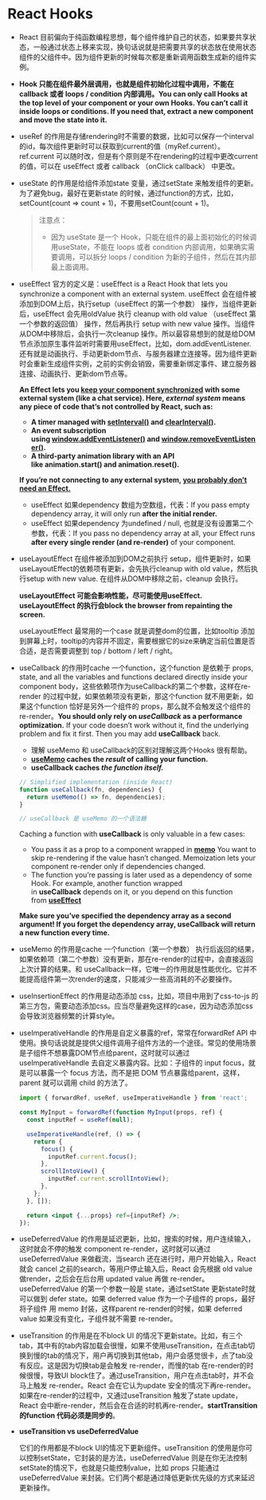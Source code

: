# React Hooks

- React 目前偏向于纯函数编程思想，每个组件维护自己的状态，如果要共享状态，一般通过状态上移来实现，换句话说就是把需要共享的状态放在使用状态组件的父组件中。因为组件更新的时候每次都是重新调用函数生成新的组件实例。
- **Hook 只能在组件最外层调用，也就是组件初始化过程中调用，不能在 callback 或者 loops / condition 内部调用。You can only call Hooks at the top level of your component or your own Hooks. You can’t call it inside loops or conditions. If you need that, extract a new component and move the state into it.**
- useRef 的作用是存储rendering时不需要的数据，比如可以保存一个interval 的id，每次组件更新时可以获取到current的值（myRef.current）。ref.current 可以随时改，但是有个原则是不在rendering的过程中更改current的值，可以在 useEffect 或者 callback （onClick callback） 中更改。
- useState 的作用是给组件添加state 变量，通过setState 来触发组件的更新。为了避免bug，最好在更新state 的时候，通过function的方式，比如，setCount(count ⇒ count + 1)，不要用setCount(count + 1)。

    > 注意点：
    >
    > - 因为 useState 是一个 Hook，只能在组件的最上面初始化的时候调用useState，不能在 loops 或者 condition 内部调用，如果确实需要调用，可以拆分 loops / condition 为新的子组件，然后在其内部最上面调用。
- useEffect 官方的定义是：useEffect is a React Hook that lets you synchronize a component with an external system. useEffect 会在组件被添加到DOM上后，执行setup（useEffect 的第一个参数） 操作，当组件更新后，useEffect 会先用oldValue 执行 cleanup with old value （useEffect 第一个参数的返回值） 操作，然后再执行 setup with new value 操作。当组件从DOM中移除后，会执行一次cleanup 操作。所以最容易想到的就是给DOM 节点添加原生事件监听时需要用useEffect，比如，dom.addEventListener. 还有就是动画执行、手动更新dom节点、与服务器建立连接等。因为组件更新时会重新生成组件实例，之前的实例会销毁，需要重新绑定事件、建立服务器连接、动画执行、更新dom节点等。

    **An Effect lets you [keep your component synchronized](https://react.dev/learn/synchronizing-with-effects) with some external system (like a chat service). Here, *external system* means any piece of code that’s not controlled by React, such as:**

    - **A timer managed with [setInterval()](https://developer.mozilla.org/en-US/docs/Web/API/setInterval) and [clearInterval()](https://developer.mozilla.org/en-US/docs/Web/API/clearInterval).**
    - **An event subscription using [window.addEventListener()](https://developer.mozilla.org/en-US/docs/Web/API/EventTarget/addEventListener) and [window.removeEventListener()](https://developer.mozilla.org/en-US/docs/Web/API/EventTarget/removeEventListener).**
    - **A third-party animation library with an API like animation.start() and animation.reset().**

    **If you’re not connecting to any external system, [you probably don’t need an Effect.](https://react.dev/learn/you-might-not-need-an-effect)**

    - useEffect 如果dependency 数组为空数组，代表：If you pass empty dependency array, it will only run **after the initial render.**
    - useEffect 如果dependency 为undefined / null, 也就是没有设置第二个参数，代表：If you pass no dependency array at all, your Effect runs **after every single render (and re-render)** of your component.
- useLayoutEffect 在组件被添加到DOM之前执行 setup，组件更新时，如果 useLayoutEffect的依赖项有更新，会先执行cleanup with old value，然后执行setup with new value. 在组件从DOM中移除之前，cleanup 会执行。

    **useLayoutEffect 可能会影响性能，尽可能使用useEffect. useLayoutEffect 的执行会block the browser from repainting the screen.**

    useLayoutEffect 最常用的一个case 就是调整dom的位置，比如tooltip 添加到屏幕上时，tooltip的内容并不固定，需要根据它的size来确定当前位置是否合适，是否需要调整到 top / bottom / left / right。

- useCallback 的作用时cache 一个function，这个function 是依赖于 props, state, and all the variables and functions declared directly inside your component body，这些依赖项作为useCallback的第二个参数，这样在re-render 的过程中就，如果依赖项没有更新，那这个function 就不用更新，如果这个function 恰好是另外一个组件的 props，那么就不会触发这个组件的re-render。**You should only rely on *useCallback* as a performance optimization.** If your code doesn’t work without it, find the underlying problem and fix it first. Then you may add **useCallback** back.
    - 理解 useMemo 和 useCallback的区别对理解这两个Hooks 很有帮助。
    - **[useMemo](https://react.dev/reference/react/useMemo) caches the *result* of calling your function.**
    - **useCallback caches *the function itself.***

    ```jsx
    // Simplified implementation (inside React)
    function useCallback(fn, dependencies) {
      return useMemo(() => fn, dependencies);
    }

    // useCallback 是 useMemo 的一个语法糖
    ```

    Caching a function with **useCallback**  is only valuable in a few cases:

    - You pass it as a prop to a component wrapped in **[memo](https://react.dev/reference/react/memo)** You want to skip re-rendering if the value hasn’t changed. Memoization lets your component re-render only if dependencies changed.
    - The function you’re passing is later used as a dependency of some Hook. For example, another function wrapped in **useCallback** depends on it, or you depend on this function from **[useEffect](https://react.dev/reference/react/useEffect)**

    **Make sure you’ve specified the dependency array as a second argument! If you forget the dependency array, useCallback will return a new function every time.**

- useMemo 的作用是cache 一个function（第一个参数） 执行后返回的结果，如果依赖项（第二个参数）没有更新，那在re-render的过程中，会直接返回上次计算的结果。和 useCallback一样，它唯一的作用就是性能优化。它并不能提高组件第一次render的速度，只能减少一些高消耗的不必要操作。
- useInsertionEffect 的作用是动态添加 css，比如，项目中用到了css-to-js 的第三方包，需要动态添加css。应当尽量避免这样的case，因为动态添加css 会导致浏览器频繁的计算style。
- useImperativeHandle 的作用是自定义暴露的ref，常常在forwardRef API 中使用。换句话说就是提供父组件调用子组件方法的一个途径。常见的使用场景是子组件不想暴露DOM节点给parent，这时就可以通过 useImperativeHandle 去自定义暴露内容。比如：子组件的 input focus，就是可以暴露一个 focus 方法，而不是把 DOM 节点暴露给parent，这样，parent 就可以调用 child 的方法了。

    ```jsx
    import { forwardRef, useRef, useImperativeHandle } from 'react';

    const MyInput = forwardRef(function MyInput(props, ref) {
      const inputRef = useRef(null);

      useImperativeHandle(ref, () => {
        return {
          focus() {
            inputRef.current.focus();
          },
          scrollIntoView() {
            inputRef.current.scrollIntoView();
          },
        };
      }, []);

      return <input {...props} ref={inputRef} />;
    });
    ```

- useDeferredValue 的作用是延迟更新，比如，搜索的时候，用户连续输入，这时就会不停的触发 component re-render，这时就可以通过 useDeferredValue 来做截流，当search 还在进行时，用户开始输入，React 就会 cancel 之前的search，等用户停止输入后，React 会先根据 old value 做render，之后会在后台用 updated value 再做 re-render。useDeferredValue 的第一个参数一般是 state，通过setState 更新state时就可以做到 defer state。如果 deferred value 作为一个子组件的 props，最好将子组件 用 memo 封装，这样parent re-render的时候，如果 deferred value 如果没有变化，子组件就不需要 re-render。
- useTransition 的作用是在不block UI 的情况下更新state。比如，有三个tab，其中有的tab内容加载会很慢，如果不使用useTransition，在点击tab切换到慢的tab的情况下，用户再切换到其他tab，用户会感觉很卡，点了tab没有反应。这是因为切换tab是会触发 re-render，而慢的tab 在re-render的时候很慢，导致UI block住了。通过useTransition，用户在点击tab时，并不会马上触发 re-render。React 会在它认为update 安全的情况下再re-render。如果在re-render的过程中，又通过useTransition 触发了state update，React 会中断re-render，然后会在合适的时机再re-render。**startTransition 的function 代码必须是同步的**。

- **useTransition vs useDeferredValue**

  它们的作用都是不block UI的情况下更新组件。useTransition 的使用是你可以控制setState，它封装的是方法，useDeferredValue 则是在你无法控制setState的情况下，也就是只能控制value，比如 props 只能通过useDeferredValue 来封装。它们两个都是通过降低更新优先级的方式来延迟更新操作。